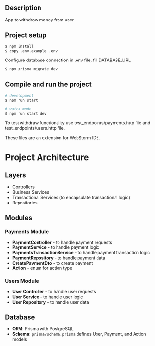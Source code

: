 ## Description

App to withdraw money from user

## Project setup

```bash
$ npm install
$ copy .env.example .env
```
Configure database connection in .env file, fill DATABASE_URL 

```bash
$ npx prisma migrate dev
```

## Compile and run the project

```bash
# development
$ npm run start

# watch mode
$ npm run start:dev
```

To test withdraw functionality use test_endpoints/payments.http file and test_endpoints/users.http file.

These files are an extension for WebStorm IDE.

# Project Architecture
## Layers
- Controllers
- Business Services
- Transactional Services (to encapsulate transactional logic)
- Repositories

## Modules
### Payments Module
- **PaymentController** - to handle payment requests
- **PaymentService** - to handle payment logic
- **PaymentsTransactionService** - to handle payment transaction logic
- **PaymentRepository** - to handle payment data
- **CreatePaymentDto** - to create payment
- **Action** - enum for action type

### Users Module
- **User Controller** - to handle user requests
- **User Service** - to handle user logic
- **User Repository** - to handle user data

## Database
- **ORM**: Prisma with PostgreSQL
- **Schema**: `prisma/schema.prisma` defines User, Payment, and Action models
